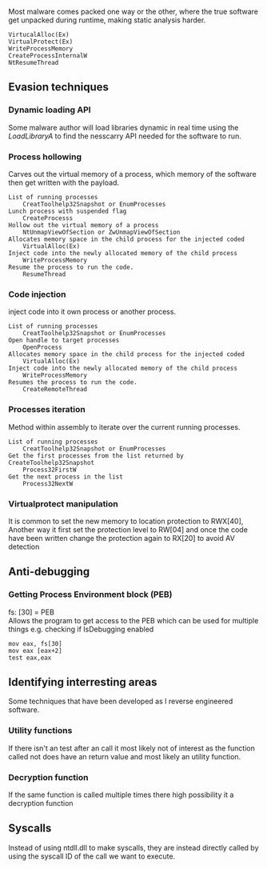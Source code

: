 Most malware comes packed one way or the other, where the true software get unpacked during runtime, making static analysis harder.

```text
VirtucalAlloc(Ex)
VirtualProtect(Ex)
WriteProcessMemory
CreateProcessInternalW
NtResumeThread
````

## Evasion techniques

### Dynamic loading API

Some malware author will load libraries dynamic in real time using the *LoadLibraryA* to find the nesscarry API needed for the software to run.  

### Process hollowing

Carves out the virtual memory of a process, which memory of the software then get written with the payload.

````text
List of running processes
    CreatToolhelp32Snapshot or EnumProcesses
Lunch process with suspended flag
    CreateProcesss 
Hollow out the virtual memory of a process
    NtUnmapViewOfSection or ZwUnmapViewOfSection
Allocates memory space in the child process for the injected coded
    VirtualAlloc(Ex)
Inject code into the newly allocated memory of the child process
    WriteProcessMemory
Resume the process to run the code. 
    ResumeThread
````

### Code injection

inject code into it own process or another process.

````text
List of running processes
    CreatToolhelp32Snapshot or EnumProcesses
Open handle to target processes
    OpenProcess
Allocates memory space in the child process for the injected coded
    VirtualAlloc(Ex)
Inject code into the newly allocated memory of the child process
    WriteProcessMemory
Resumes the process to run the code.
    CreateRemoteThread
````

### Processes iteration

Method within assembly to iterate over the current running processes.

````text
List of running processes
    CreatToolhelp32Snapshot or EnumProcesses
Get the first processes from the list returned by CreateToolhelp32Snapshot
    Process32FirstW
Get the next process in the list
    Process32NextW
````

### Virtualprotect manipulation

It is common to set the new memory to location protection to RWX[40],
Another way it first set the protection level to RW[04] and once the code have been written change the protection again to RX[20] to avoid AV detection

## Anti-debugging

### Getting Process Environment block (PEB)

fs: [30] = PEB <br>
Allows the program to get access to the PEB which can be used for multiple things e.g. checking if IsDebugging enabled

````text
mov eax, fs[30]
mov eax [eax+2]
test eax,eax
````

## Identifying interresting areas

Some techniques that have been developed as I reverse engineered software.

### Utility functions

If there isn't an test after an call it most likely not of interest as the function called not does have an return value and most likely an utility function.

### Decryption function

If the same function is called multiple times there high possibility it a decryption function

## Syscalls

Instead of using ntdll.dll to make syscalls, they are instead directly called by using the syscall ID of the call we want to execute.
